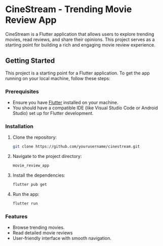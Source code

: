 # CineStream - Trending Movie Review App

CineStream is a Flutter application that allows users to explore trending movies, read reviews, and share their opinions. This project serves as a starting point for building a rich and engaging movie review experience.

## Getting Started

This project is a starting point for a Flutter application. To get the app running on your local machine, follow these steps:

### Prerequisites

- Ensure you have [Flutter](https://flutter.dev/docs/get-started/install) installed on your machine.
- You should have a compatible IDE (like Visual Studio Code or Android Studio) set up for Flutter development.

### Installation

1. Clone the repository:
   ```bash
   git clone https://github.com/yourusername/cinestream.git
2. Navigate to the project directory:
     ```bash
   movie_review_app
3. Install the dependencies:
   ```bash
   flutter pub get
4. Run the app:
    ```bash
    flutter run

### Features
- Browse trending movies.
- Read detailed movie reviews
- User-friendly interface with smooth navigation.
